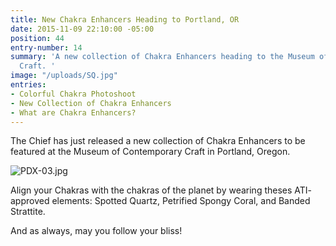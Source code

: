 ```yaml
---
title: New Chakra Enhancers Heading to Portland, OR
date: 2015-11-09 22:10:00 -05:00
position: 44
entry-number: 14
summary: 'A new collection of Chakra Enhancers heading to the Museum of Contemporary
  Craft. '
image: "/uploads/SQ.jpg"
entries:
- Colorful Chakra Photoshoot
- New Collection of Chakra Enhancers
- What are Chakra Enhancers?
---
```


The Chief has just released a new collection of Chakra Enhancers to be featured at the Museum of Contemporary Craft in Portland, Oregon.

![PDX-03.jpg](/uploads/PDX-03.jpg)

Align your Chakras with the chakras of the planet by wearing theses ATI- approved elements: Spotted Quartz, Petrified Spongy Coral, and Banded Strattite.

And as always, may you follow your bliss!